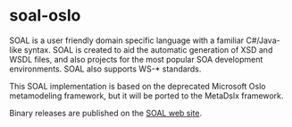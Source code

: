 # soal-oslo
SOAL is a user friendly domain specific language with a familiar C#/Java-like syntax. SOAL is created to aid the automatic generation of XSD and WSDL files, and also projects for the most popular SOA development environments. SOAL also supports WS-* standards.

This SOAL implementation is based on the deprecated Microsoft Oslo metamodeling framework, but it will be ported to the MetaDslx framework.

Binary releases are published on the [SOAL web site](https://www.iit.bme.hu/~sbalazs/soal/).
